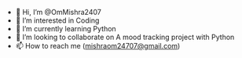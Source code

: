- 👋 Hi, I’m @OmMishra2407
- 👀 I’m interested in Coding
- 🌱 I’m currently learning Python
- 💞️ I’m looking to collaborate on A mood tracking project with Python
- 📫 How to reach me (mishraom24707@gmail.com)
